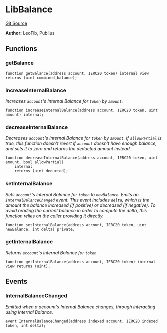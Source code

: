 # LibBalance
[Git Source](https://github.com/KlimaDAO/klimadao-solidity/blob/b98fc1e8b7dcf2a7b80bbaba384c8c84431739fc/src/infinity/libraries/Token/LibBalance.sol)

**Author:**
LeoFib, Publius


## Functions
### getBalance


```solidity
function getBalance(address account, IERC20 token) internal view returns (uint combined_balance);
```

### increaseInternalBalance

*Increases `account`'s Internal Balance for `token` by `amount`.*


```solidity
function increaseInternalBalance(address account, IERC20 token, uint amount) internal;
```

### decreaseInternalBalance

*Decreases `account`'s Internal Balance for `token` by `amount`. If `allowPartial` is true, this function
doesn't revert if `account` doesn't have enough balance, and sets it to zero and returns the deducted amount
instead.*


```solidity
function decreaseInternalBalance(address account, IERC20 token, uint amount, bool allowPartial)
    internal
    returns (uint deducted);
```

### setInternalBalance

*Sets `account`'s Internal Balance for `token` to `newBalance`.
Emits an `InternalBalanceChanged` event. This event includes `delta`, which is the amount the balance increased
(if positive) or decreased (if negative). To avoid reading the current balance in order to compute the delta,
this function relies on the caller providing it directly.*


```solidity
function setInternalBalance(address account, IERC20 token, uint newBalance, int delta) private;
```

### getInternalBalance

*Returns `account`'s Internal Balance for `token`.*


```solidity
function getInternalBalance(address account, IERC20 token) internal view returns (uint);
```

## Events
### InternalBalanceChanged
*Emitted when a account's Internal Balance changes, through interacting using Internal Balance.*


```solidity
event InternalBalanceChanged(address indexed account, IERC20 indexed token, int delta);
```

